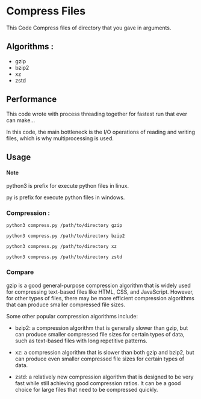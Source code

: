 
# Compress Files

This Code Compress files of directory that you gave in arguments.


## Algorithms :

* gzip
* bzip2
* xz
* zstd


## Performance

This code wrote with process threading together for fastest run that ever can make...

In this code, the main bottleneck is the I/O operations of reading and writing files, which is why multiprocessing is used.


## Usage

#### Note

python3 is prefix for execute python files in linux.

py is prefix for execute python files in windows.

### Compression :

```bashe
python3 compress.py /path/to/directory gzip
```
```bashe
python3 compress.py /path/to/directory bzip2
```
```bashe
python3 compress.py /path/to/directory xz
```
```bashe
python3 compress.py /path/to/directory zstd
```


### Compare

gzip is a good general-purpose compression algorithm that is widely used for compressing text-based files like HTML, CSS, and JavaScript. However, for other types of files, there may be more efficient compression algorithms that can produce smaller compressed file sizes.

Some other popular compression algorithms include:

* bzip2: a compression algorithm that is generally slower than gzip, but can produce smaller compressed file sizes for certain types of data, such as text-based files with long repetitive patterns.

* xz: a compression algorithm that is slower than both gzip and bzip2, but can produce even smaller compressed file sizes for certain types of data.

* zstd: a relatively new compression algorithm that is designed to be very fast while still achieving good compression ratios. It can be a good choice for large files that need to be compressed quickly.